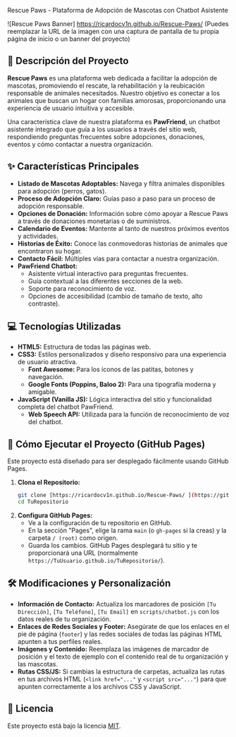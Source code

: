  Rescue Paws - Plataforma de Adopción de Mascotas con Chatbot Asistente

![Rescue Paws Banner] https://ricardocv1n.github.io/Rescue-Paws/ 
 (Puedes reemplazar la URL de la imagen con una captura de pantalla de tu propia página de inicio o un banner del proyecto) 

 ## 🐾 Descripción del Proyecto

**Rescue Paws** es una plataforma web dedicada a facilitar la adopción de mascotas, promoviendo el rescate, la rehabilitación y la reubicación responsable de animales necesitados. Nuestro objetivo es conectar a los animales que buscan un hogar con familias amorosas, proporcionando una experiencia de usuario intuitiva y accesible.

Una característica clave de nuestra plataforma es **PawFriend**, un chatbot asistente integrado que guía a los usuarios a través del sitio web, respondiendo preguntas frecuentes sobre adopciones, donaciones, eventos y cómo contactar a nuestra organización.

## ✨ Características Principales

* **Listado de Mascotas Adoptables:** Navega y filtra animales disponibles para adopción (perros, gatos).
* **Proceso de Adopción Claro:** Guías paso a paso para un proceso de adopción responsable.
* **Opciones de Donación:** Información sobre cómo apoyar a Rescue Paws a través de donaciones monetarias o de suministros.
* **Calendario de Eventos:** Mantente al tanto de nuestros próximos eventos y actividades.
* **Historias de Éxito:** Conoce las conmovedoras historias de animales que encontraron su hogar.
* **Contacto Fácil:** Múltiples vías para contactar a nuestra organización.
* **PawFriend Chatbot:**
    * Asistente virtual interactivo para preguntas frecuentes.
    * Guía contextual a las diferentes secciones de la web.
    * Soporte para reconocimiento de voz.
    * Opciones de accesibilidad (cambio de tamaño de texto, alto contraste).


## 💻 Tecnologías Utilizadas

* **HTML5:** Estructura de todas las páginas web.
* **CSS3:** Estilos personalizados y diseño responsivo para una experiencia de usuario atractiva.
    * **Font Awesome:** Para los íconos de las patitas, botones y navegación.
    * **Google Fonts (Poppins, Baloo 2):** Para una tipografía moderna y amigable.
* **JavaScript (Vanilla JS):** Lógica interactiva del sitio y funcionalidad completa del chatbot PawFriend.
    * **Web Speech API:** Utilizada para la función de reconocimiento de voz del chatbot.



## 🚀 Cómo Ejecutar el Proyecto (GitHub Pages)

Este proyecto está diseñado para ser desplegado fácilmente usando GitHub Pages.

1.  **Clona el Repositorio:**
    ```bash
    git clone [https://ricardocv1n.github.io/Rescue-Paws/ ](https://github.com/TuUsuario/TuRepositorio.git)
    cd TuRepositorio
    ```
2.  **Configura GitHub Pages:**
    * Ve a la configuración de tu repositorio en GitHub.
    * En la sección "Pages", elige la rama `main` (o `gh-pages` si la creas) y la carpeta `/ (root)` como origen.
    * Guarda los cambios. GitHub Pages desplegará tu sitio y te proporcionará una URL (normalmente `https://TuUsuario.github.io/TuRepositorio/`).

## 🛠️ Modificaciones y Personalización

* **Información de Contacto:** Actualiza los marcadores de posición `[Tu Dirección]`, `[Tu Teléfono]`, `[Tu Email]` en `scripts/chatbot.js` con los datos reales de tu organización.
* **Enlaces de Redes Sociales y Footer:** Asegúrate de que los enlaces en el pie de página (`footer`) y las redes sociales de todas las páginas HTML apunten a tus perfiles reales.
* **Imágenes y Contenido:** Reemplaza las imágenes de marcador de posición y el texto de ejemplo con el contenido real de tu organización y las mascotas.
* **Rutas CSS/JS:** Si cambias la estructura de carpetas, actualiza las rutas en tus archivos HTML (`<link href="..."` y `<script src="..."`) para que apunten correctamente a los archivos CSS y JavaScript.


## 📜 Licencia

Este proyecto está bajo la licencia [MIT](LICENSE).
